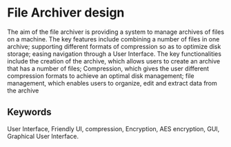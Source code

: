 # File Archiver design
The aim of the file archiver is providing a system to manage archives of files on a machine. The key
features include combining a number of files in one archive; supporting different formats of compression
so as to optimize disk storage; easing navigation through a User Interface. The key functionalities
include the creation of the archive, which allows users to create an archive that has a number of files;
Compression, which gives the user different compression formats to achieve an optimal disk management;
file management, which enables users to organize, edit and extract data from the archive

## Keywords
User Interface, Friendly UI, compression, Encryption, AES encryption, GUI, Graphical
User Interface.
